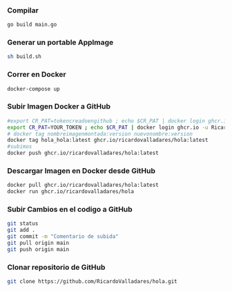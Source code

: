 ### Compilar

```bash
go build main.go
``` 

### Generar un portable AppImage

```bash
sh build.sh
``` 

### Correr en Docker

```bash
docker-compose up
``` 

### Subir Imagen Docker a GitHub

```bash
#export CR_PAT=tokencreadoengithub ; echo $CR_PAT | docker login ghcr.io -u RicardoValladares --password-stdin
export CR_PAT=YOUR_TOKEN ; echo $CR_PAT | docker login ghcr.io -u RicardoValladares --password-stdin
# docker tag nombreimagenmontada:version nuevonombre:version
docker tag hola_hola:latest ghcr.io/ricardovalladares/hola:latest
#subimos
docker push ghcr.io/ricardovalladares/hola:latest
```

### Descargar Imagen en Docker desde GitHub

```bash
docker pull ghcr.io/ricardovalladares/hola:latest
docker run ghcr.io/ricardovalladares/hola
```

### Subir Cambios en el codigo a GitHub

```bash
git status
git add .
git commit -m "Comentario de subida"
git pull origin main 
git push origin main
```

### Clonar repositorio de GitHub

```bash
git clone https://github.com/RicardoValladares/hola.git
```
